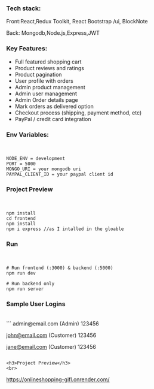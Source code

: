 <h3>Tech stack:</h3>
<p>Front:React,Redux Toolkit, React Bootstrap /ui, BlockNote</p>
<p>Back: Mongodb,Node.js,Express,JWT</p>


 
<h3>Key Features:</h3>
<ul>
 <li> Full featured shopping cart </li>
 <li> Product reviews and ratings </li>
 <li> Product pagination  </li>
 <li> User profile with orders </li>
 <li> Admin product management  </li>
 <li>  Admin user management  </li>
  <li> Admin Order details page  </li>
  <li> Mark orders as delivered option </li>
  <li>Checkout process (shipping, payment method, etc) </li>
  <li> PayPal / credit card integration </li>
</ul>

  
<h3>Env Variables:</h3>
<br>

```
NODE_ENV = development
PORT = 5000
MONGO_URI = your mongodb uri
PAYPAL_CLIENT_ID = your paypal client id

```
<h3>Project Preview</h3>
<br>

```
npm install
cd frontend
npm install
npm i express //as I intalled in the gloable
```

<h3>Run</h3>
<br>

```
# Run frontend (:3000) & backend (:5000)
npm run dev

# Run backend only
npm run server
```

<h3>Sample User Logins</h3>
<br>
```
admin@email.com (Admin)
123456

john@email.com (Customer)
123456

jane@email.com (Customer)
123456
```

<h3>Project Preview</h3>
<br>

```
https://onlineshopping-gifl.onrender.com/
```
